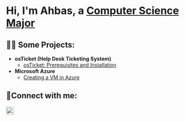 <h1>Hi, I'm Ahbas, a <a href="https://www.linkedin.com/in/ahbas-shah-98b361286">Computer Science Major</a></h1>

<h2>👨‍💻 Some Projects:</h2>

- <b>osTicket (Help Desk Ticketing System)</b>
  - [osTicket: Prerequisites and Installation](https://github.com/AhbasShah/osticket-prereqs)
- <b>Microsoft Azure</b>
  - [Creating a VM in Azure](https://github.com/AhbasShah/VirtualMachine)

<h2>🤳Connect with me:</h2>

[<img align="left" alt="Josh | LinkedIn" width="22px" src="https://cdn.jsdelivr.net/npm/simple-icons@v3/icons/linkedin.svg" />][linkedin]

[linkedin]: https://www.linkedin.com/in/ahbas-shah-98b361286

